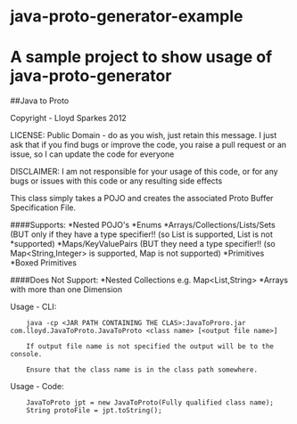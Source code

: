 # java-proto-generator-example
A sample project to show usage of java-proto-generator
=======
##Java to Proto

Copyright - Lloyd Sparkes 2012

LICENSE: Public Domain - do as you wish, just retain this message. I just ask that if you find bugs or improve the code, you raise a pull request or an issue, so I can update the code for everyone
				
DISCLAIMER: I am not responsible for your usage of this code, or for any bugs or issues with this code or any resulting side effects

This class simply takes a POJO and creates the associated Proto Buffer Specification File.
  
####Supports:
 		*Nested POJO's
		*Enums
		*Arrays/Collections/Lists/Sets (BUT only if they have a type specifier!! (so List<Byte> is supported, List is not *supported)
		*Maps/KeyValuePairs (BUT they need a type specifier!! (so Map<String,Integer> is supported, Map is not supported)
		*Primitives
		*Boxed Primitives 

####Does Not Support:
		*Nested Collections e.g. Map<List<String>,String>
		*Arrays with more than one Dimension

Usage - CLI:

		java -cp <JAR PATH CONTAINING THE CLAS>:JavaToProro.jar com.lloyd.JavaToProto.JavaToProto <class name> [<output file name>]
 
 		If output file name is not specified the output will be to the console.
 
 		Ensure that the class name is in the class path somewhere.
 
Usage - Code:
 		
		JavaToProto jpt = new JavaToProto(Fully qualified class name);
		String protoFile = jpt.toString();	

